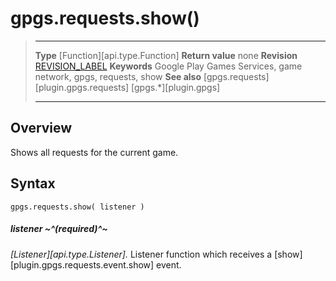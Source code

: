 # gpgs.requests.show()

> --------------------- ------------------------------------------------------------------------------------------
> __Type__              [Function][api.type.Function]
> __Return value__      none
> __Revision__          [REVISION_LABEL](REVISION_URL)
> __Keywords__          Google Play Games Services, game network, gpgs, requests, show
> __See also__          [gpgs.requests][plugin.gpgs.requests]
>                       [gpgs.*][plugin.gpgs]
> --------------------- ------------------------------------------------------------------------------------------

## Overview

Shows all requests for the current game.

## Syntax

	gpgs.requests.show( listener )

##### listener ~^(required)^~
_[Listener][api.type.Listener]._ Listener function which receives a [show][plugin.gpgs.requests.event.show] event.